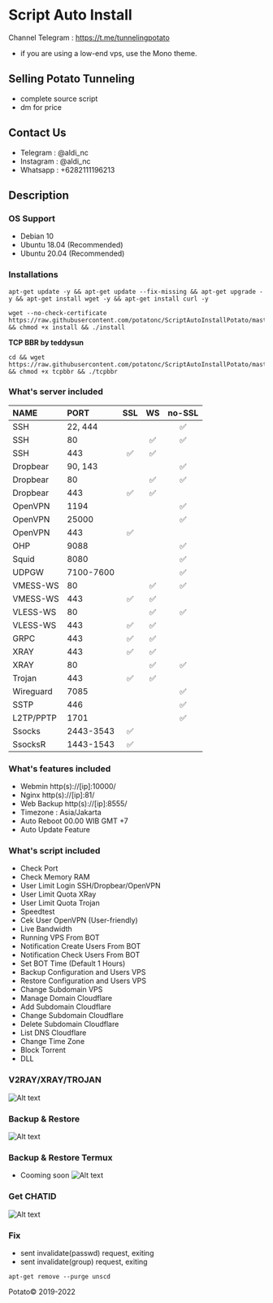# Script Auto Install
Channel Telegram : https://t.me/tunnelingpotato

* if you are using a low-end vps, use the Mono theme.

## Selling Potato Tunneling
* complete source script
* dm for price

## Contact Us
* Telegram   : @aldi_nc
* Instagram : @aldi_nc
* Whatsapp  : +6282111196213

## Description

### OS Support
* Debian 10
* Ubuntu 18.04 (Recommended)
* Ubuntu 20.04 (Recommended)

### Installations
```
apt-get update -y && apt-get update --fix-missing && apt-get upgrade -y && apt-get install wget -y && apt-get install curl -y
```
```
wget --no-check-certificate https://raw.githubusercontent.com/potatonc/ScriptAutoInstallPotato/master/install && chmod +x install && ./install
```
**TCP BBR by teddysun**
```
cd && wget https://raw.githubusercontent.com/potatonc/ScriptAutoInstallPotato/master/tcpbbr && chmod +x tcpbbr && ./tcpbbr
```

### What's server included
|   NAME    |   PORT   | SSL | WS | no-SSL |
| :--- | :--- | :---: | :---: | :---: |
| SSH | 22, 444 | | | ✅ |
| SSH | 80 |  | ✅ | ✅ |
| SSH | 443 | ✅ | ✅ | |
| Dropbear | 90, 143 | | | ✅ |
| Dropbear | 80 | | ✅ | ✅ |
| Dropbear | 443 | ✅ | ✅ | |
| OpenVPN | 1194 | | | ✅ |
| OpenVPN | 25000 | | | ✅ |
| OpenVPN | 443 | ✅ | | |
| OHP | 9088 | | | ✅ |
| Squid | 8080 | | | ✅ |
| UDPGW | 7100-7600 | | | ✅ |
| VMESS-WS | 80 | | ✅ | ✅ |
| VMESS-WS | 443 | ✅ | ✅ | |
| VLESS-WS | 80 | | ✅ | ✅ |
| VLESS-WS | 443 | ✅ | ✅ | |
| GRPC | 443 | ✅ | ✅ | |
| XRAY | 443 | ✅ | ✅ | |
| XRAY | 80 | | ✅ | ✅ |
| Trojan | 443 | ✅ | ✅ | |
| Wireguard | 7085 | | | ✅ |
| SSTP | 446 | | | ✅ |
| L2TP/PPTP | 1701 | | | ✅ |
| Ssocks | 2443-3543 | ✅ | |
| SsocksR | 1443-1543 | ✅ | |

### What's features included
* Webmin http(s)://[ip]:10000/
* Nginx http(s)://[ip]:81/
* Web Backup http(s)://[ip]:8555/
* Timezone : Asia/Jakarta
* Auto Reboot 00.00 WIB GMT +7
* Auto Update Feature

### What's script included
* Check Port
* Check Memory RAM
* User Limit Login SSH/Dropbear/OpenVPN
* User Limit Quota XRay
* User Limit Quota Trojan
* Speedtest
* Cek User OpenVPN (User-friendly)
* Live Bandwidth
* Running VPS From BOT
* Notification Create Users From BOT
* Notification Check Users From BOT
* Set BOT Time (Default 1 Hours)
* Backup Configuration and Users VPS
* Restore Configuration and Users VPS
* Change Subdomain VPS
* Manage Domain Cloudflare
* Add Subdomain Cloudflare
* Change Subdomain Cloudflare
* Delete Subdomain Cloudflare
* List DNS Cloudflare
* Change Time Zone
* Block Torrent
* DLL

### V2RAY/XRAY/TROJAN
![Alt text](https://github.com/potatonc/ScriptAutoInstallPotato/raw/master/IMG_20221001_025333.jpg?raw=true "Users Limit")

### Backup & Restore
![Alt text](https://github.com/potatonc/ScriptAutoInstallPotato/raw/master/backup-restore1.gif?raw=true "Backup and Restore Web")

### Backup & Restore Termux
* Cooming soon
![Alt text](https://github.com/potatonc/ScriptAutoInstallPotato/raw/master/termux.gif?raw=true "Backup and Restore Termux")

### Get CHATID
![Alt text](https://github.com/potatonc/ScriptAutoInstallPotato/raw/master/chatid.jpg?raw=true "Get Chat ID Telegram")

### Fix
* sent invalidate(passwd) request, exiting
* sent invalidate(group) request, exiting
```
apt-get remove --purge unscd
```



Potato© 2019-2022
